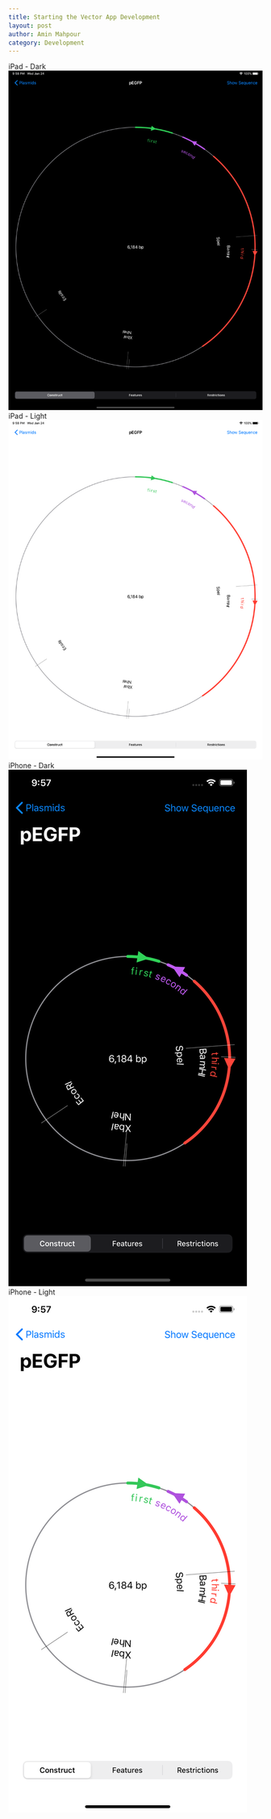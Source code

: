 ```yaml
---
title: Starting the Vector App Development
layout: post
author: Amin Mahpour
category: Development
---
```

iPad - Dark
![My helpful screenshot](/images/ipad_dark.png)
iPad - Light
![My helpful screenshot](/images/ipad_light.png)
iPhone - Dark
![My helpful screenshot](/images/iphone_dark.png)
iPhone - Light
![My helpful screenshot](/images/iphone_light.png)

